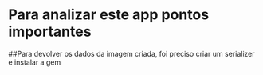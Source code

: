 # Para analizar este app pontos importantes 

##Para devolver os dados da imagem criada, foi preciso criar um serializer e instalar a gem